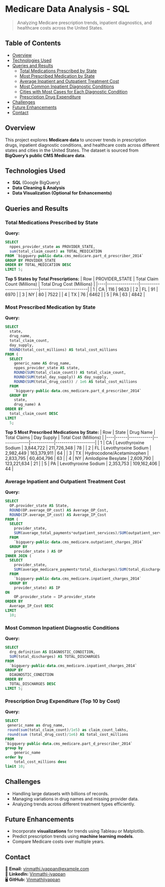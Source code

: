 # Medicare Data Analysis - SQL

> Analyzing Medicare prescription trends, inpatient diagnostics, and healthcare costs across the United States.

## Table of Contents
* [Overview](#overview)
* [Technologies Used](#technologies-used)
* [Queries and Results](#queries-and-results)
  * [Total Medications Prescribed by State](#total-medications-prescribed-by-state)
  * [Most Prescribed Medication by State](#most-prescribed-medication-by-state)
  * [Average Inpatient and Outpatient Treatment Cost](#average-inpatient-and-outpatient-treatment-cost)
  * [Most Common Inpatient Diagnostic Conditions](#most-common-inpatient-diagnostic-conditions)
  * [Cities with Most Cases for Each Diagnostic Condition](#cities-with-most-cases-for-each-diagnostic-condition)
  * [Prescription Drug Expenditure](#prescription-drug-expenditure)
* [Challenges](#challenges)
* [Future Enhancements](#future-enhancements)
* [Contact](#contact)

## Overview
This project explores **Medicare data** to uncover trends in prescription drugs, inpatient diagnostic conditions, and healthcare costs across different states and cities in the United States. The dataset is sourced from **BigQuery’s public CMS Medicare data**.

## Technologies Used
- **SQL** (Google BigQuery)
- **Data Cleaning & Analysis**
- **Data Visualization (Optional for Enhancements)**

## Queries and Results

### Total Medications Prescribed by State
**Query:**
```sql
SELECT
  nppes_provider_state as PROVIDER_STATE,
  sum(total_claim_count) as TOTAL_MEDICATION
FROM `bigquery-public-data.cms_medicare.part_d_prescriber_2014`
GROUP BY PROVIDER_STATE
ORDER BY TOTAL_MEDICATION DESC
LIMIT 5;
```

**Top 5 States by Total Prescriptions:**
| Row | PROVIDER_STATE | Total Claim Count (Millions) | Total Drug Cost (Millions) |
|----|----------------|---------------------------|------------------------|
| 1  | CA            | 116                       | 9633                   |
| 2  | FL            | 91                        | 6970                   |
| 3  | NY            | 80                        | 7522                   |
| 4  | TX            | 76                        | 6462                   |
| 5  | PA            | 63                        | 4842                   |

### Most Prescribed Medication by State
**Query:**
```sql
SELECT
  state,
  drug_name,
  total_claim_count,
  day_supply,
  ROUND(total_cost_millions) AS total_cost_millions
FROM (
  SELECT
    generic_name AS drug_name,
    nppes_provider_state AS state,
    ROUND(SUM(total_claim_count)) AS total_claim_count,
    ROUND(SUM(total_day_supply)) AS day_supply,
    ROUND(SUM(total_drug_cost)) / 1e6 AS total_cost_millions
  FROM
    `bigquery-public-data.cms_medicare.part_d_prescriber_2014`
  GROUP BY
    state,
    drug_name) A
ORDER BY
  total_claim_count DESC
LIMIT
  5;
```

**Top 5 Most Prescribed Medications by State:**
| Row | State | Drug Name | Total Claims | Day Supply | Total Cost (Millions) |
|----|------|------------|--------------|------------|--------------------|
| 1  | CA   | Levothyroxine Sodium | 3,844,722  | 211,726,348 | 78 |
| 2  | FL   | Levothyroxine Sodium | 2,982,449  | 163,379,911 | 64 |
| 3  | TX   | Hydrocodone/Acetaminophen | 2,833,795 | 60,404,796  | 63 |
| 4  | NY   | Amlodipine Besylate  | 2,609,790  | 123,221,634 | 21 |
| 5  | PA   | Levothyroxine Sodium | 2,353,753  | 109,162,406 | 44 |

### Average Inpatient and Outpatient Treatment Cost
**Query:**
```sql
SELECT
  OP.provider_state AS State,
  ROUND(OP.average_OP_cost) AS Average_OP_Cost,
  ROUND(IP.average_IP_cost) AS Average_IP_Cost
FROM (
  SELECT
    provider_state,
    SUM(average_total_payments*outpatient_services)/SUM(outpatient_services) AS average_OP_cost
  FROM
    `bigquery-public-data.cms_medicare.outpatient_charges_2014`
  GROUP BY
    provider_state ) AS OP
INNER JOIN (
  SELECT
    provider_state,
    SUM(average_medicare_payments*total_discharges)/SUM(total_discharges) AS average_IP_cost
  FROM
    `bigquery-public-data.cms_medicare.inpatient_charges_2014`
  GROUP BY
    provider_state) AS IP
ON
    OP.provider_state = IP.provider_state
ORDER BY
  Average_IP_Cost DESC
LIMIT
  10;
```

### Most Common Inpatient Diagnostic Conditions
**Query:**
```sql
SELECT
  drg_definition AS DIAGNOSTIC_CONDITION,
  SUM(total_discharges) AS TOTAL_DISCHARGES
FROM
  `bigquery-public-data.cms_medicare.inpatient_charges_2014`
GROUP BY
  DIAGNOSTIC_CONDITION
ORDER BY
  TOTAL_DISCHARGES DESC
LIMIT 5;
```

### Prescription Drug Expenditure (Top 10 by Cost)
**Query:**
```sql
SELECT
 generic_name as drug_name,
 round(sum(total_claim_count)/1e5) as claim_count_lakhs,
 round(sum (total_drug_cost)/1e6) AS total_cost_millions
FROM
`bigquery-public-data.cms_medicare.part_d_prescriber_2014`
group by
    generic_name
order by
    total_cost_millions desc
limit 10;
```

## Challenges
- Handling large datasets with billions of records.
- Managing variations in drug names and missing provider data.
- Analyzing trends across different treatment types efficiently.

## Future Enhancements
- Incorporate **visualizations** for trends using Tableau or Matplotlib.
- Predict prescription trends using **machine learning models**.
- Compare Medicare costs over multiple years.

## Contact
📧 **Email:** [vinmathi.iyappan@example.com](mailto:vinmathi.iyappan@gmail.com)  
🔗 **LinkedIn:** [Vinmathi-iyappan](https://linkedin.com/in//vinmathi-iyappan/)  
🖥 **GitHub:** [Vinmathiiyappan](https://github.com/Vinmathiiyappan)

